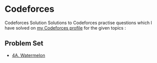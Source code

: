 # Codeforces
Codeforces Solution
Solutions to Codeforces practise questions which I have solved on [my Codeforces profile](https://codeforces.com/profile/shahmaitri01) for the given topics :

## Problem Set
- [4A. Watermelon](https://codeforces.com/problemset/problem/4/A)
